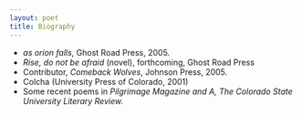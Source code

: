 ```yaml
---
layout: poet
title: Biography
---
```


<ul><li><em>as orion falls</em>,  Ghost Road Press, 2005.</li>
<li><em>Rise, do not be afraid</em> (novel), forthcoming, Ghost Road Press</li>
<li>Contributor, <em>Comeback  Wolves</em>, Johnson Press, 2005.</li>
<li>Colcha (University Press of Colorado, 2001)</li>
<li>Some recent poems in <em>Pilgrimage Magazine and A, The Colorado State University Literary Review.</em></li>
</ul>